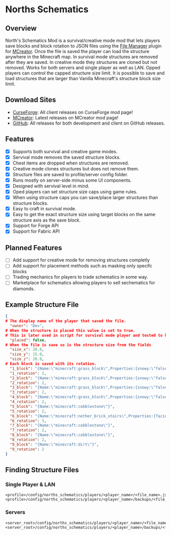 # Norths Schematics
## Overview
North's Schematics Mod is a survival/creative mode mod that lets players save blocks and block rotation to JSON files using the [File Manager](https://mcreator.net/plugin/64638/file-creator) plugin for [MCreator](https://mcreator.net/https://mcreator.net/plugin/64638/file-creator). Once the file is saved the player can load the structure anywhere in the Minecraft map. In survival mode structures are removed after they are saved. In creative mode they structures are cloned but not removed. Works for both servers and single player as well as LAN. Opped players can control the capped structure size limit. It is possible to save and load structures that are larger than Vanilla Minecraft's structure block size limit.

## Download Sites
- [CurseForge](): All client releases on CurseForge mod page!
- [MCreator](): Latest releases on MCreator mod page!
- [GitHub](): All releases for both development and client on GitHub releases.

## Features
- [x] Supports both survival and creative game modes.
- [x] Servival mode removes the saved structure blocks.
- [x] Chest items are dropped when structures are removed.
- [x] Creative mode clones structures but does not remove them.
- [x] Structure files are saved to profile/server config folder.
- [x] Runs mostly on server-side minus some UI components.
- [x] Designed with servival level in mind.
- [x] Oped players can set structure size caps using game rules.
- [x] When using structure caps you can save/place larger structures than structure blocks.
- [x] Easy to craft in survival mode.
- [x] Easy to get the exact structure size using target blocks on the same structure axis as the save block.
- [x] Support for Forge API
- [x] Support for Fabric API

## Planned Features
- [ ] Add support for creative mode for removing structures completly
- [ ] Add support for placement methods such as masking only specifc blocks
- [ ] Trading mechanics for players to trade schematics in some way.
- [ ] Marketplace for schematics allowing players to sell sechematics for diamonds.

## Example Structure File
```json
{
# The display name of the player that saved the file.
  "owner": "Dev",
# When the structure is placed this value is set to true.
# This is later used in script for survival mode player and tested to know if the structure has been placed or not.
  "placed": false,
# When the file is save so is the structure size from the fields
  "size_x": 20.0,
  "size_y": 15.0,
  "size_z": 20.0,
# Each block is saved with its rotation.
  "1_block": "{Name:\"minecraft:grass_block\",Properties:{snowy:\"false\"}}",
  "1_rotation": 2,
  "2_block": "{Name:\"minecraft:grass_block\",Properties:{snowy:\"false\"}}",
  "2_rotation": 2,
  "3_block": "{Name:\"minecraft:grass_block\",Properties:{snowy:\"false\"}}",
  "3_rotation": 2,
  "4_block": "{Name:\"minecraft:grass_block\",Properties:{snowy:\"false\"}}",
  "4_rotation": 2,
  "5_block": "{Name:\"minecraft:cobblestone\"}",
  "5_rotation": 2,
  "6_block": "{Name:\"minecraft:nether_brick_stairs\",Properties:{facing:\"south\",half:\"top\",shape:\"straight\",waterlogged:\"false\"}}",
  "6_rotation": 3,
  "7_block": "{Name:\"minecraft:cobblestone\"}",
  "7_rotation": 2,
  "8_block": "{Name:\"minecraft:cobblestone\"}",
  "8_rotation": 2,
  "9_block": "{Name:\"minecraft:dirt\"}",
  "9_rotation": 2
}
```
## Finding Structure Files
### Single Player & LAN
```
<profile>/config/norths_schematics/players/<player_name>/<file_name>.json
<profile>/config/norths_schematics/players/<player_name>/backups/<file_name>.json
```
### Servers
```
<server_root>/config/norths_schematics/players/<player_name>/<file_name>.json
<server_root>/config/norths_schematics/players/<player_name>/backups/<file_name>.json
```
